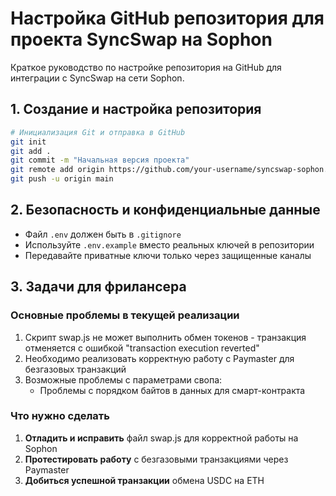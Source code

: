 # Настройка GitHub репозитория для проекта SyncSwap на Sophon

Краткое руководство по настройке репозитория на GitHub для интеграции с SyncSwap на сети Sophon.

## 1. Создание и настройка репозитория

```bash
# Инициализация Git и отправка в GitHub
git init
git add .
git commit -m "Начальная версия проекта"
git remote add origin https://github.com/your-username/syncswap-sophon.git
git push -u origin main
```

## 2. Безопасность и конфиденциальные данные

- Файл `.env` должен быть в `.gitignore`
- Используйте `.env.example` вместо реальных ключей в репозитории
- Передавайте приватные ключи только через защищенные каналы

## 3. Задачи для фрилансера

### Основные проблемы в текущей реализации

1. Скрипт swap.js не может выполнить обмен токенов - транзакция отменяется с ошибкой "transaction execution reverted"
2. Необходимо реализовать корректную работу с Paymaster для безгазовых транзакций
3. Возможные проблемы с параметрами свопа:
   - Проблемы с порядком байтов в данных для смарт-контракта

### Что нужно сделать

1. **Отладить и исправить** файл swap.js для корректной работы на Sophon
2. **Протестировать работу** с безгазовыми транзакциями через Paymaster
3. **Добиться успешной транзакции** обмена USDC на ETH

